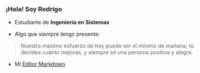 ### ¡Hola! Soy Rodrigo

* Estudiante de **Ingeniería en Sistemas**

* Algo que siempre tengo presente:
> Nuestro máximo esfuerzo de hoy puede ser el mínimo de mañana;
> tú decides cuánto mejoras, y siempre sé una persona positiva y alegre.

* Mi [Editor Markdown](https://www.tiktok.com/@r_saul_00?_t=ZM-8xwjA4bO7O9&_r=1 "Tiktok")
